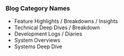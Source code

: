 ### Blog Category Names
- Feature Highlights / Breakdowns / Insights
- Technical Deep Dives / Breakdown
- Development Logs / Diaries
- System Overviews
- Systems Deep Dive